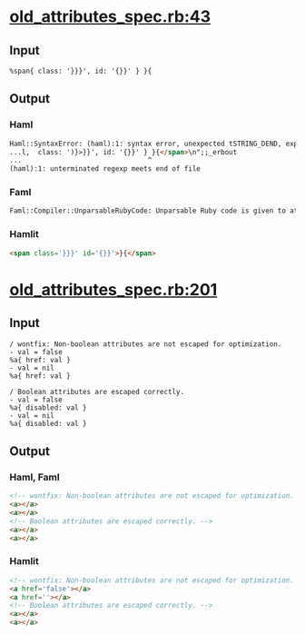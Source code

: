 # [old\_attributes\_spec.rb:43](https://github.com/k0kubun/hamlit/blob/master/spec/hamlit/engine/old_attributes_spec.rb#L43)
## Input
```haml
%span{ class: '}}}', id: '{}}' } }{

```

## Output
### Haml
```html
Haml::SyntaxError: (haml):1: syntax error, unexpected tSTRING_DEND, expecting ')'
...l,  class: ')}>}}', id: '{}}' } }{</span>\n";;_erbout
...                               ^
(haml):1: unterminated regexp meets end of file
```

### Faml
```html
Faml::Compiler::UnparsableRubyCode: Unparsable Ruby code is given to attributes:  class: '
```

### Hamlit
```html
<span class='}}}' id='{}}'>}{</span>

```


# [old\_attributes\_spec.rb:201](https://github.com/k0kubun/hamlit/blob/master/spec/hamlit/engine/old_attributes_spec.rb#L201)
## Input
```haml
/ wontfix: Non-boolean attributes are not escaped for optimization.
- val = false
%a{ href: val }
- val = nil
%a{ href: val }

/ Boolean attributes are escaped correctly.
- val = false
%a{ disabled: val }
- val = nil
%a{ disabled: val }

```

## Output
### Haml, Faml
```html
<!-- wontfix: Non-boolean attributes are not escaped for optimization. -->
<a></a>
<a></a>
<!-- Boolean attributes are escaped correctly. -->
<a></a>
<a></a>

```

### Hamlit
```html
<!-- wontfix: Non-boolean attributes are not escaped for optimization. -->
<a href='false'></a>
<a href=''></a>
<!-- Boolean attributes are escaped correctly. -->
<a></a>
<a></a>

```

